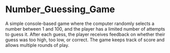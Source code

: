 # Number_Guessing_Game
A simple console-based game where the computer randomly selects a number between 1 and 100, and the player has a limited number of attempts to guess it. After each guess, the player receives feedback on whether their guess was too high, too low, or correct. The game keeps track of score and allows multiple rounds of play.
